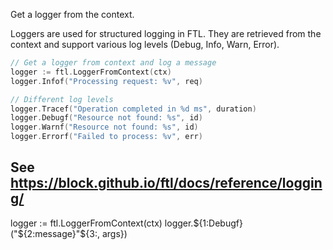 Get a logger from the context.

Loggers are used for structured logging in FTL. They are retrieved from the context and support various log levels (Debug, Info, Warn, Error).

```go
// Get a logger from context and log a message
logger := ftl.LoggerFromContext(ctx)
logger.Infof("Processing request: %v", req)

// Different log levels
logger.Tracef("Operation completed in %d ms", duration)
logger.Debugf("Resource not found: %s", id)
logger.Warnf("Resource not found: %s", id)
logger.Errorf("Failed to process: %v", err)
```

See https://block.github.io/ftl/docs/reference/logging/
---

logger := ftl.LoggerFromContext(ctx)
logger.${1:Debugf}("${2:message}"${3:, args})
